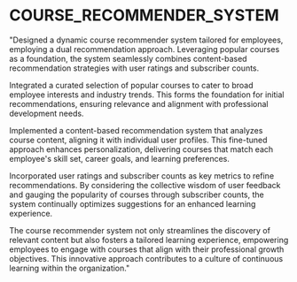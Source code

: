 # COURSE_RECOMMENDER_SYSTEM

"Designed a dynamic course recommender system tailored for employees, employing a dual recommendation approach. Leveraging popular courses as a foundation, the system seamlessly combines content-based recommendation strategies with user ratings and subscriber counts.

Integrated a curated selection of popular courses to cater to broad employee interests and industry trends. This forms the foundation for initial recommendations, ensuring relevance and alignment with professional development needs.

Implemented a content-based recommendation system that analyzes course content, aligning it with individual user profiles. This fine-tuned approach enhances personalization, delivering courses that match each employee's skill set, career goals, and learning preferences.

Incorporated user ratings and subscriber counts as key metrics to refine recommendations. By considering the collective wisdom of user feedback and gauging the popularity of courses through subscriber counts, the system continually optimizes suggestions for an enhanced learning experience.

The course recommender system not only streamlines the discovery of relevant content but also fosters a tailored learning experience, empowering employees to engage with courses that align with their professional growth objectives. This innovative approach contributes to a culture of continuous learning within the organization."

